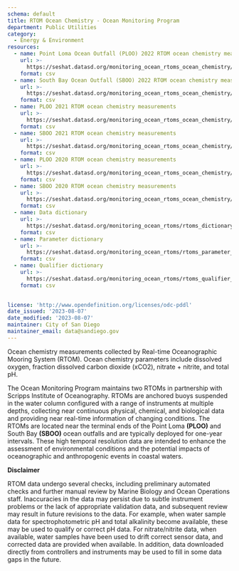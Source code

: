 ```yaml
---
schema: default
title: RTOM Ocean Chemistry - Ocean Monitoring Program
department: Public Utilities
category:
  - Energy & Environment
resources:
  - name: Point Loma Ocean Outfall (PLOO) 2022 RTOM ocean chemistry measurements
    url: >-
      https://seshat.datasd.org/monitoring_ocean_rtoms_ocean_chemistry/PLOO_ocean_chemistry_2022_datasd.csv
    format: csv
  - name: South Bay Ocean Outfall (SBOO) 2022 RTOM ocean chemistry measurements
    url: >-
      https://seshat.datasd.org/monitoring_ocean_rtoms_ocean_chemistry/SBOO_ocean_chemistry_2022_datasd.csv
    format: csv
  - name: PLOO 2021 RTOM ocean chemistry measurements
    url: >-
      https://seshat.datasd.org/monitoring_ocean_rtoms_ocean_chemistry/PLOO_ocean_chemistry_2021_datasd.csv
    format: csv
  - name: SBOO 2021 RTOM ocean chemistry measurements
    url: >-
      https://seshat.datasd.org/monitoring_ocean_rtoms_ocean_chemistry/SBOO_ocean_chemistry_2021_datasd.csv
    format: csv
  - name: PLOO 2020 RTOM ocean chemistry measurements
    url: >-
      https://seshat.datasd.org/monitoring_ocean_rtoms_ocean_chemistry/PLOO_ocean_chemistry_2020_datasd.csv
    format: csv
  - name: SBOO 2020 RTOM ocean chemistry measurements
    url: >-
      https://seshat.datasd.org/monitoring_ocean_rtoms_ocean_chemistry/SBOO_ocean_chemistry_2020_datasd.csv
    format: csv
  - name: Data dictionary
    url: >-
      https://seshat.datasd.org/monitoring_ocean_rtoms/rtoms_dictionary_datasd.csv
    format: csv
  - name: Parameter dictionary
    url: >-
      https://seshat.datasd.org/monitoring_ocean_rtoms/rtoms_parameter_dictionary_datasd.csv
    format: csv
  - name: Qualifier dictionary
    url: >-
      https://seshat.datasd.org/monitoring_ocean_rtoms/rtoms_qualifier_dictionary_datasd.csv
    format: csv

  
license: 'http://www.opendefinition.org/licenses/odc-pddl'
date_issued: '2023-08-07'
date_modified: '2023-08-07'
maintainer: City of San Diego
maintainer_email: data@sandiego.gov
---
```

Ocean chemistry measurements collected by Real-time Oceanographic Mooring System (RTOM). Ocean chemistry parameters include dissolved oxygen, fraction dissolved carbon dioxide (xCO2), nitrate + nitrite, and total pH.

<!--more-->

The Ocean Monitoring Program maintains two RTOMs in partnership with Scripps Institute of Oceanography. RTOMs are anchored buoys suspended in the water column configured with a range of instruments at multiple depths, collecting near continuous physical, chemical, and biological data and providing near real-time information of changing conditions. The RTOMs are located near the terminal ends of the Point Loma **(PLOO)** and South Bay **(SBOO)** ocean outfalls and are typically deployed for one-year intervals. These high temporal resolution data are intended to enhance the assessment of environmental conditions and the potential impacts of oceanographic and anthropogenic events in coastal waters. 

**Disclaimer**

RTOM data undergo several checks, including preliminary automated checks and further manual review by Marine Biology and Ocean Operations staff. Inaccuracies in the data may persist due to subtle instrument problems or the lack of appropriate validation data, and subsequent review may result in future revisions to the data. For example, when water sample data for spectrophotometric pH and total alkalinity become available, these may be used to qualify or correct pH data. For nitrate/nitrite data, when available, water samples have been used to drift correct sensor data, and corrected data are provided when available. In addition, data downloaded directly from controllers and instruments may be used to fill in some data gaps in the future.